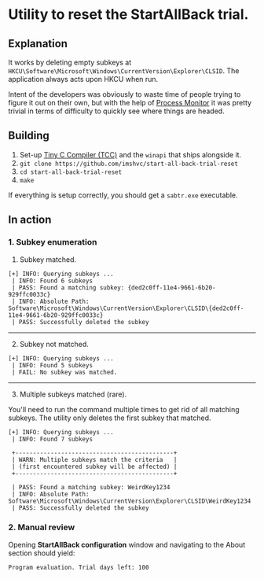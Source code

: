 # Utility to reset the StartAllBack trial.

## Explanation

It works by deleting empty subkeys at `HKCU\Software\Microsoft\Windows\CurrentVersion\Explorer\CLSID`.
The application always acts upon HKCU when run.

Intent of the developers was obviously to waste time of people
trying to figure it out on their own, but with the help of
[Process Monitor](https://learn.microsoft.com/en-us/sysinternals/downloads/procmon)
it was pretty trivial in terms of difficulty to quickly see
where things are headed.

## Building

1. Set-up [Tiny C Compiler (TCC)](https://bellard.org/tcc/) and the `winapi` that ships alongside it.
2. `git clone https://github.com/imshvc/start-all-back-trial-reset`
3. `cd start-all-back-trial-reset`
4. `make`

If everything is setup correctly, you should get a `sabtr.exe` executable.

## In action

### 1. Subkey enumeration

1. Subkey matched.

```
[+] INFO: Querying subkeys ...
 | INFO: Found 6 subkeys
 | PASS: Found a matching subkey: {ded2c0ff-11e4-9661-6b20-929ffc0033c}
 | INFO: Absolute Path: Software\Microsoft\Windows\CurrentVersion\Explorer\CLSID\{ded2c0ff-11e4-9661-6b20-929ffc0033c}
 | PASS: Successfully deleted the subkey
```

---

2. Subkey not matched.

```
[+] INFO: Querying subkeys ...
 | INFO: Found 5 subkeys
 | FAIL: No subkey was matched.
```

---

3. Multiple subkeys matched (rare).

You'll need to run the command multiple times to get rid of all matching subkeys.
The utility only deletes the first subkey that matched.

```
[+] INFO: Querying subkeys ...
 | INFO: Found 7 subkeys

 +---------------------------------------------+
 | WARN: Multiple subkeys match the criteria   |
 | (first encountered subkey will be affected) |
 +---------------------------------------------+

 | PASS: Found a matching subkey: WeirdKey1234
 | INFO: Absolute Path: Software\Microsoft\Windows\CurrentVersion\Explorer\CLSID\WeirdKey1234
 | PASS: Successfully deleted the subkey
```

### 2. Manual review

Opening **StartAllBack configuration** window and navigating to the About section should yield:

```
Program evaluation. Trial days left: 100
```
